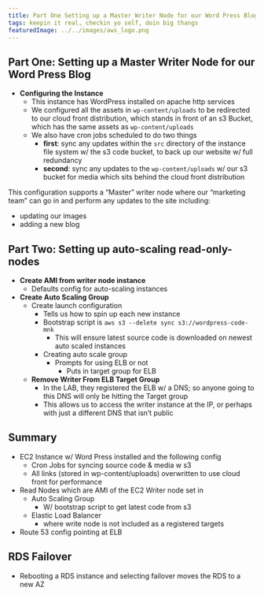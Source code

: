 ```yaml
---
title: Part One Setting up a Master Writer Node for our Word Press Blog
tags: keepin it real, checkin yo self, doin big thangs
featuredImage: ../../images/aws_logo.png
---
```


## Part One: Setting up a Master Writer Node for our Word Press Blog
- **Configuring the Instance**
    - This instance has WordPress installed on apache http services
    - We configured all the assets in `wp-content/uploads` to be redirected to our cloud front distribution, which stands in front of an s3 Bucket, which has the same assets as `wp-content/uploads`
    - We also have cron jobs scheduled to do two things
        - **first**: sync any updates within the `src` directory of the instance file system w/ the s3 code bucket, to back up our website w/ full redundancy
        - **second**: sync any updates to the `wp-content/uploads` w/ our s3 bucket for media which sits behind the cloud front distribution

This configuration supports a “Master” writer node where our “marketing team” can go in and perform any updates to the site including:
- updating our images
- adding a new blog


## Part Two: Setting up auto-scaling read-only-nodes
- **Create AMI from writer node instance**
    - Defaults config for auto-scaling instances
- **Create Auto Scaling Group**
    - Create launch configuration
        - Tells us how to spin up each new instance
        - Bootstrap script is `aws s3 --delete sync s3://wordpress-code-mnk`
            - This will ensure latest source code is downloaded on newest auto scaled instances
        - Creating auto scale group
            - Prompts for using ELB or not
                - Puts in target group for ELB
    - **Remove Writer From ELB Target Group**
        - In the LAB, they registered the ELB w/ a DNS; so anyone going to this DNS will only be hitting the Target group
        - This allows us to access the writer instance at the IP, or perhaps with just a different DNS that isn’t public

## Summary
- EC2 Instance w/ Word Press installed and the following config
    - Cron Jobs for syncing source code & media w s3
    - All links (stored in wp-content/uploads) overwritten to use cloud front for performance
- Read Nodes which are AMI of the EC2 Writer node set in 
    - Auto Scaling Group
        - W/ bootstrap script to get latest code from s3
    - Elastic Load Balancer
        - where write node is not included as a registered targets
- Route 53 config pointing at ELB

## RDS Failover
- Rebooting a RDS instance and selecting failover moves the RDS to a new AZ